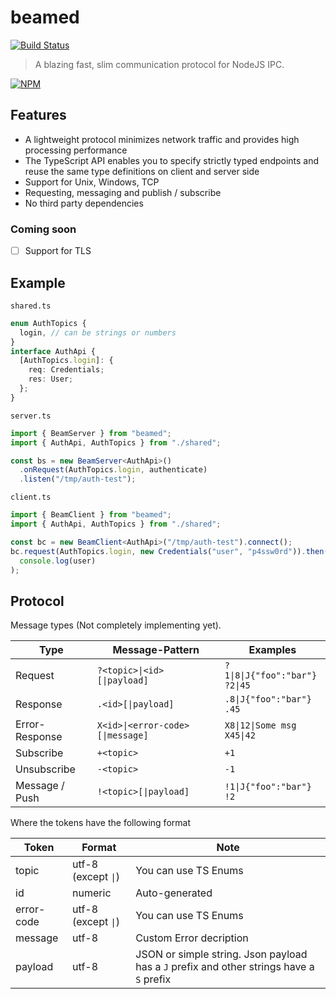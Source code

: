 # beamed

[![Build Status](https://travis-ci.com/svi3c/node-beamed.svg?branch=master)](https://travis-ci.com/github/svi3c/node-beamed)

> A blazing fast, slim communication protocol for NodeJS IPC.

[![NPM](https://nodei.co/npm/beamed.png)](https://www.npmjs.com/package/beamed)

## Features

- A lightweight protocol minimizes network traffic and provides high processing performance
- The TypeScript API enables you to specify strictly typed endpoints and reuse the same type definitions on client and server side
- Support for Unix, Windows, TCP
- Requesting, messaging and publish / subscribe
- No third party dependencies

### Coming soon

- [ ] Support for TLS

## Example

`shared.ts`

```ts
enum AuthTopics {
  login, // can be strings or numbers
}
interface AuthApi {
  [AuthTopics.login]: {
    req: Credentials;
    res: User;
  };
}
```

`server.ts`

```ts
import { BeamServer } from "beamed";
import { AuthApi, AuthTopics } from "./shared";

const bs = new BeamServer<AuthApi>()
  .onRequest(AuthTopics.login, authenticate)
  .listen("/tmp/auth-test");
```

`client.ts`

```ts
import { BeamClient } from "beamed";
import { AuthApi, AuthTopics } from "./shared";

const bc = new BeamClient<AuthApi>("/tmp/auth-test").connect();
bc.request(AuthTopics.login, new Credentials("user", "p4ssw0rd")).then((user) =>
  console.log(user)
);
```

## Protocol

Message types (Not completely implementing yet).

| Type           | Message-Pattern                  | Examples                            |
| -------------- | -------------------------------- | ----------------------------------- |
| Request        | `?<topic>\|<id>[\|payload]`      | `?1\|8\|J{"foo":"bar"}`<br>`?2\|45` |
| Response       | `.<id>[\|payload]`               | `.8\|J{"foo":"bar"}`<br>`.45`       |
| Error-Response | `X<id>\|<error-code>[\|message]` | `X8\|12\|Some msg`<br>`X45\|42`     |
| Subscribe      | `+<topic>`                       | `+1`                                |
| Unsubscribe    | `-<topic>`                       | `-1`                                |
| Message / Push | `!<topic>[\|payload]`            | `!1\|J{"foo":"bar"}`<br>`!2`        |

Where the tokens have the following format

| Token      | Format              | Note                                                                                     |
| ---------- | ------------------- | ---------------------------------------------------------------------------------------- |
| topic      | utf-8 (except `\|`) | You can use TS Enums                                                                     |
| id         | numeric             | Auto-generated                                                                           |
| error-code | utf-8 (except `\|`) | You can use TS Enums                                                                     |
| message    | utf-8               | Custom Error decription                                                                  |
| payload    | utf-8               | JSON or simple string. Json payload has a `J` prefix and other strings have a `S` prefix |
